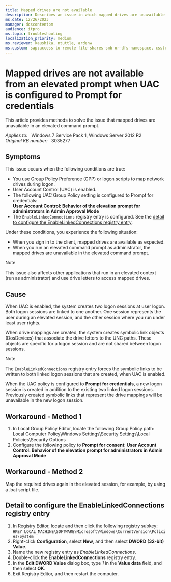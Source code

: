 ```yaml
---
title: Mapped drives are not available
description: Describes an issue in which mapped drives are unavailable from an elevated command prompt.
ms.date: 12/26/2023
manager: dcscontentpm
audience: itpro
ms.topic: troubleshooting
localization_priority: medium
ms.reviewer: kaushika, ntuttle, ardenw
ms.custom: sap:access-to-remote-file-shares-smb-or-dfs-namespace, csstroubleshoot
---
```

# Mapped drives are not available from an elevated prompt when UAC is configured to Prompt for credentials

This article provides methods to solve the issue that mapped drives are unavailable in an elevated command prompt.

_Applies to:_ &nbsp; Windows 7 Service Pack 1, Windows Server 2012 R2  
_Original KB number:_ &nbsp; 3035277

## Symptoms

This issue occurs when the following conditions are true:

- You use Group Policy Preference (GPP) or logon scripts to map network drives during logon.
- User Account Control (UAC) is enabled.
- The following UAC Group Policy setting is configured to Prompt for credentials:  
  **User Account Control: Behavior of the elevation prompt for administrators in Admin Approval Mode**
- The `EnableLinkedConnections` registry entry is configured. See the [detail to configure the EnableLinkedConnections registry entry](#detail-to-configure-the-enablelinkedconnections-registry-entry).

Under these conditions, you experience the following situation:

- When you sign in to the client, mapped drives are available as expected.
- When you run an elevated command prompt as administrator, the mapped drives are unavailable in the elevated command prompt.

> [!NOTE]
> This issue also affects other applications that run in an elevated context (run as administrator) and use drive letters to access mapped drives.

## Cause

When UAC is enabled, the system creates two logon sessions at user logon. Both logon sessions are linked to one another. One session represents the user during an elevated session, and the other session where you run under least user rights.

When drive mappings are created, the system creates symbolic link objects (DosDevices) that associate the drive letters to the UNC paths. These objects are specific for a logon session and are not shared between logon sessions.

> [!NOTE]
> The `EnableLinkedConnections` registry entry forces the symbolic links to be written to both linked logon sessions that are created, when UAC is enabled.

When the UAC policy is configured to **Prompt for credentials**, a new logon session is created in addition to the existing two linked logon sessions. Previously created symbolic links that represent the drive mappings will be unavailable in the new logon session.

## Workaround - Method 1

1. In Local Group Policy Editor, locate the following Group Policy path:  
   Local Computer Policy\Windows Settings\Security Settings\Local Policies\Security Options
2. Configure the following policy to **Prompt for consent**:
   **User Account Control: Behavior of the elevation prompt for administrators in Admin Approval Mode**

## Workaround - Method 2

Map the required drives again in the elevated session, for example, by using a .bat script file.

## Detail to configure the EnableLinkedConnections registry entry

1. In Registry Editor, locate and then click the following registry subkey:  
   `HKEY_LOCAL_MACHINE\SOFTWARE\Microsoft\Windows\CurrentVersion\Policies\System`
2. Right-click **Configuration**, select **New**, and then select **DWORD (32-bit) Value**.
3. Name the new registry entry as *EnableLinkedConnections*.
4. Double-click the **EnableLinkedConnections** registry entry.
5. In the **Edit DWORD Value** dialog box, type *1* in the **Value data** field, and then select **OK**.
6. Exit Registry Editor, and then restart the computer.
